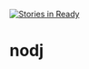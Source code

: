 [![Stories in Ready](https://badge.waffle.io/mks-sf-40-nodj/nodj.svg?label=ready&title=Ready)](http://waffle.io/mks-sf-40-nodj/nodj)

# nodj